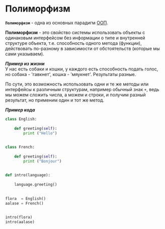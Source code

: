 # Полиморфизм

__`Полиморфизм`__ - одна из основных парадигм [ООП](ООП.md).

**Полиморфизм** - это свойство системы использовать объекты с одинаковым интерфейсом 
без информации о типе и внутренней структуре объекта, 
т.е. способность одного метода (функции), действовать по-разному в зависимости от обстоятельств 
(которые мы сами указываем).

***Пример из жизни*** <br>
У нас есть собаки и кошки, у каждого есть способность подать голос, но собака - 'гавкнет', 
кошка - 'мяукнет'. Результаты разные.

По сути, это возможность использовать одни и те же методы или интерфейсы к различным структурам,
например обычный знак `+`, ведь мы можем сложить числа, а можем и строки, 
и получим разный результат, но применим один и тот же метод.

***Пример кода*** <br>
```python
class English:
    
    def greeting(self):       
        print ("Hello")
        
        
class French:
    
    def greeting(self):
        print ("Bonjour")
  
  
def intro(language):               
  
    language.greeting()
    
    
flora  = English()
aalase = French()   
 
 
intro(flora)
intro(aalase)
```
